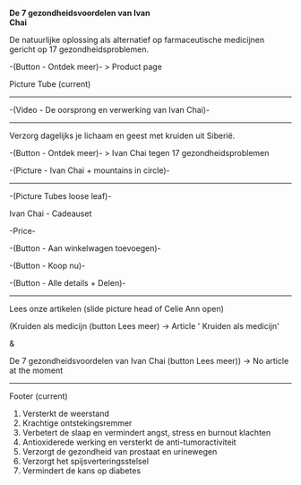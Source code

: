 **De 7 gezondheidsvoordelen van Ivan <br>Chai**

De natuurlijke oplossing als alternatief op farmaceutische medicijnen gericht op 17 gezondheidsproblemen.

-(Button - Ontdek meer)- > Product page 

Picture Tube (current) 

-------------------------------------------------------------------------------



-(Video - De oorsprong en verwerking van Ivan Chai)-



-------------------------------------------------------------------------------


Verzorg dagelijks je lichaam en geest met kruiden uit Siberië.


-(Button - Ontdek meer)- > Ivan Chai tegen 17 gezondheidsproblemen 


-(Picture - Ivan Chai + mountains in circle)-


-------------------------------------------------------------------------------


-(Picture Tubes loose leaf)-


Ivan Chai - Cadeauset 


-Price-


-(Button - Aan winkelwagen toevoegen)-

-(Button - Koop nu)-

-(Button - Alle details + Delen)-



-------------------------------------------------------------------------------



Lees onze artikelen (slide picture head of Celie Ann open)


(Kruiden als medicijn (button Lees meer) -> Article ' Kruiden als medicijn' 

&

De 7 gezondheidsvoordelen van Ivan Chai (button Lees meer)) -> No article at the moment 




-------------------------------------------------------------------------------

Footer (current) 





1) Versterkt de weerstand
2) Krachtige ontstekingsremmer
3) Verbetert de slaap en vermindert angst, stress en burnout klachten
4) Antioxiderede werking en versterkt de anti-tumoractiviteit
5) Verzorgt de gezondheid van prostaat en urinewegen
6) Verzorgt het spijsverteringsstelsel
7) Vermindert de kans op diabetes
